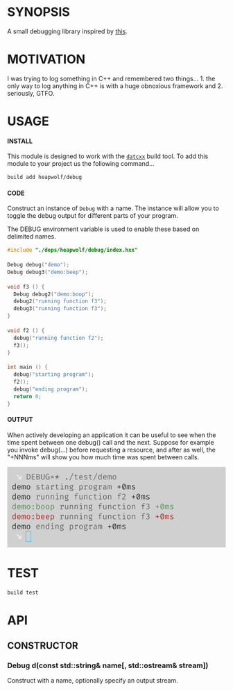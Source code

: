 # SYNOPSIS
A small debugging library inspired by [this][0].

# MOTIVATION
I was trying to log  something in C++ and remembered two things... 1. the
only way to log  anything in C++ is with a huge obnoxious framework and 2.
seriously, GTFO.

# USAGE

#### INSTALL
This module is designed to work with the [`datcxx`][0] build tool. To add this
module to your project us the following command...

```bash
build add heapwolf/debug
```

#### CODE
Construct an instance of `Debug` with a name. The instance will allow you to
toggle the debug output for different parts of your program.

The DEBUG environment variable is used to enable these based on delimited names.

```c++
#include "./deps/heapwolf/debug/index.hxx"

Debug debug("demo");
Debug debug3("demo:beep");

void f3 () {
  Debug debug2("demo:boop");
  debug2("running function f3");
  debug3("running function f3");
}

void f2 () {
  debug("running function f2");
  f3();
}

int main () {
  debug("starting program");
  f2();
  debug("ending program");
  return 0;
}
```

#### OUTPUT

When actively developing an application it can be useful to see when the time
spent between one debug() call and the next. Suppose for example you invoke
debug(...) before requesting a resource, and after as well, the "+NNNms" will
show you how much time was spent between calls.

![example](/docs/screenshot.png)


# TEST

```bash
build test
```


# API

## CONSTRUCTOR

### Debug d(const std::string& name[, std::ostream& stream])
Construct with a name, optionally specify an output stream.

[0]:https://github.com/visionmedia/debug
